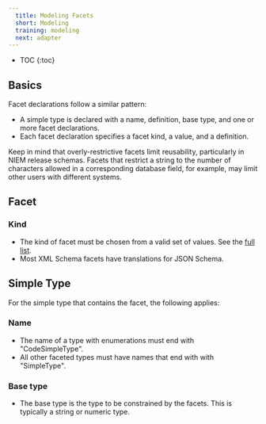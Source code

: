 ```yaml
---
  title: Modeling Facets
  short: Modeling
  training: modeling
  next: adapter
---
```


- TOC
{:toc}

## Basics

Facet declarations follow a similar pattern:

- A simple type is declared with a name, definition, base type, and one or more facet declarations.
- Each facet declaration specifies a facet kind, a value, and a definition.

Keep in mind that overly-restrictive facets limit reusability, particularly in NIEM release schemas.  Facets that restrict a string to the number of characters allowed in a corresponding database field, for example, may limit other users with different systems.

## Facet

### Kind

- The kind of facet must be chosen from a valid set of values.  See the [full list](.#kinds-of-facets).
- Most XML Schema facets have translations for JSON Schema.

## Simple Type

For the simple type that contains the facet, the following applies:

### Name

- The name of a type with enumerations must end with "CodeSimpleType".
- All other faceted types must have names that end with with "SimpleType".

### Base type

- The base type is the type to be constrained by the facets.  This is typically a string or numeric type.
